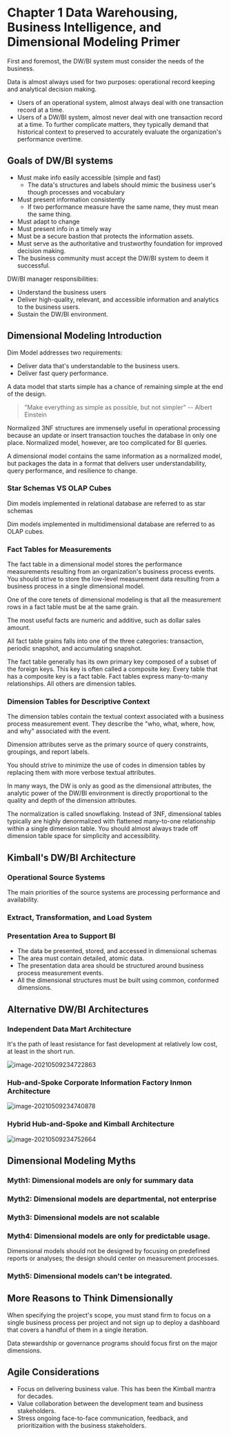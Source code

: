 # Chapter 1 Data Warehousing, Business Intelligence, and Dimensional Modeling Primer

First and foremost, the DW/BI system must consider the needs of the business.

Data is almost always used for two purposes: operational record keeping and analytical decision making. 

- Users of an operational system, almost always deal with one transaction record at a time.
- Users of a DW/BI system, almost never deal with one transaction record at a time. To further complicate matters, they typically demand that historical context to preserved to accurately evaluate the organization's performance overtime.

## Goals of DW/BI systems

- Must make info easily accessible (simple and fast)
  - The data's structures and labels should mimic the business user's though processes and vocabulary
- Must present information consistently
  - If two performance measure have the same name, they must mean the same thing.
- Must adapt to change
- Must present info in a timely way
- Must be a secure bastion that protects the information assets.
- Must serve as the authoritative and trustworthy foundation for improved decision making.
- The business community must accept the DW/BI system to deem it successful.

DW/BI manager responsibilities:

- Understand the business users
- Deliver high-quality, relevant, and accessible information and analytics to the business users.
- Sustain the DW/BI environment.

## Dimensional Modeling Introduction 

Dim Model addresses two requirements:

- Deliver data that's understandable to the business users.
- Deliver fast query performance.

A data model that starts simple has a chance of remaining simple at the end of the design.

>"Make everything as simple as possible, but not simpler"   --  Albert Einstein

Normalized 3NF structures are immensely useful in operational processing because an update or insert transaction touches the database in only one place. Normalized model, however, are too complicated for BI queries. 

A dimensional model contains the same information as a normalized model, but packages the data in a format that delivers user understandability, query performance, and resilience to change.

### Star Schemas  VS OLAP Cubes

Dim models implemented in relational database are referred to as star schemas

Dim models implemented in multidimensional database are referred to as OLAP cubes. 

### Fact Tables for Measurements

The fact table in a dimensional model stores the performance measurements resulting from an organization's business process events. You should strive to store the low-level measurement data resulting from a business process in a single dimensional model. 

One of the core tenets of dimensional modeling is that all the measurement rows in a fact table must be at the same grain.

The most useful facts are numeric and additive, such as dollar sales amount.

All fact table grains falls into one of the three categories: transaction, periodic snapshot, and accumulating snapshot.

The fact table generally has its own primary key composed of a subset of the foreign keys. This key is often called a composite key. Every table that has a composite key is a fact table. Fact tables express many-to-many relationships. All others are dimension tables.

### Dimension Tables for Descriptive Context

The dimension tables contain the textual context associated with a business process measurement event. They describe the "who, what, where, how, and why" associated with the event.

Dimension attributes serve as the primary source of query constraints, groupings, and report labels.

You should strive to minimize the use of codes in dimension tables by replacing them with more verbose textual attributes. 

In many ways, the DW is only as good as the dimensional attributes, the analytic power of the DW/BI environment is directly proportional to the quality and depth of the dimension attributes.

The normalization is called snowflaking. Instead of 3NF, dimensional tables typically are highly denormalized with flattened many-to-one relationship within a single dimension table. You should almost always trade off dimension table space for simplicity and accessibility. 

## Kimball's DW/BI Architecture 

### Operational Source Systems

The main priorities of the source systems are processing performance and availability. 

### Extract, Transformation, and Load System

### Presentation Area to Support BI

- The data be presented, stored, and accessed in dimensional schemas
- The area must contain detailed, atomic data. 
- The presentation data area should be structured around business process measurement events. 
- All the dimensional structures must be built using common, conformed dimensions.



## Alternative DW/BI Architectures

### Independent Data Mart Architecture

It's the path of least resistance for fast development at relatively low cost, at least in the short run. 

![image-20210509234722863](https://raw.githubusercontent.com/Hawking8su/Images/main/20210509234809.png)

### Hub-and-Spoke Corporate Information Factory Inmon Architecture

![image-20210509234740878](https://raw.githubusercontent.com/Hawking8su/Images/main/20210510000832.png)

### Hybrid  Hub-and-Spoke  and Kimball Architecture

![image-20210509234752664](https://raw.githubusercontent.com/Hawking8su/Images/main/20210509234824.png)

## Dimensional Modeling Myths

### Myth1: Dimensional models are only for summary data

### Myth2: Dimensional models are departmental, not enterprise

### Myth3: Dimensional models are not scalable

### Myth4: Dimensional models are only for predictable usage.

Dimensional models should not be designed by focusing on predefined reports or analyses; the design should center on measurement processes. 

### Myth5: Dimensional models can't be integrated.

## More Reasons to Think Dimensionally

When specifying the project's scope, you must stand firm to focus on a single business process per project and not sign up to deploy a dashboard that covers a handful of them in a single iteration.

Data stewardship or governance programs should focus first on the major dimensions. 

## Agile Considerations

- Focus on delivering business value. This has been the Kimball mantra for decades. 
- Value collaboration between the development team and business stakeholders.
- Stress ongoing face-to-face communication, feedback, and prioritizaition with the business stakeholders.

